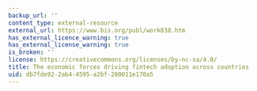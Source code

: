 ```yaml
---
backup_url: ''
content_type: external-resource
external_url: https://www.bis.org/publ/work838.htm
has_external_licence_warning: true
has_external_license_warning: true
is_broken: ''
license: https://creativecommons.org/licenses/by-nc-sa/4.0/
title: The economic forces driving fintech adoption across countries
uid: db7fde92-2ab4-4595-a2bf-280011e170a5
---
```

